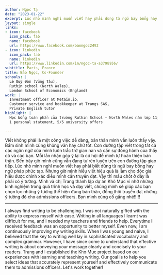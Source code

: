 ```yaml
---
author: Ngọc Tạ
date: "2023-01-22"
excerpt: Lúc nhỏ mình nghĩ muốn viết hay phải dùng từ ngữ bay bổng hay ngữ pháp phức tạp. Nhưng giờ mình hiểu người viết hiệu quả là người làm cho độc giả hiểu được những ý tưởng mình muốn truyền đạt.
layout: single
links:
- icon: facebook
  icon_pack: fab
  name: facebook
  url: https://www.facebook.com/baongoc2492
- icon: linkedin
  icon_pack: fab
  name: linkedin
  url: https://www.linkedin.com/in/ngoc-ta-a3798956/
subtitle: Paris, France
title: Bảo Ngọc, Co-Founder
schools: |
  Lê Quý Đôn (Vũng Tàu),
  Ruthin school (North Wales),
  London School of Economics (England) 
work: |
  Investment officer at Metain.io,
  Customer service and bookkeeper at Trangs SAS,
  Private English tutor
highlight: |
  Học bổng toàn phần của trường Ruthin School — North Wales năm lớp 11;
  1 personal statement, 5/5 university offers

---
```


  Viết không phải là một công việc dễ dàng, bản thân mình vẫn luôn thấy vậy. Bẩm sinh mình cũng không văn hay chữ tốt. Con đường tập viết trong tất cả các ngôn ngữ của mình luôn trắc trở gian nan và cần sự đồng hành của thầy cô và các bạn. Mỗi lần nhận góp ý lại là cơ hội để mình tự hoàn thiện bản thân.
  Đến bây giờ mình cũng vẫn đang tự rèn luyện trên con đường tập giao tiếp. Lúc nhỏ mình nghĩ muốn viết hay phải biết dùng từ ngữ bay bổng hay ngữ pháp phức tạp. Nhưng giờ mình hiểu viết hiệu quả là làm cho độc giả hiểu được chính xác điều mình cần truyền đạt. Vậy thì mấu chốt ở đây là phải có ý tưởng.
  Mình và chị Trang thành lập dự án Khô Mực vì nhờ những kinh nghiệm trong quá trình học và dạy viết, chúng mình sẽ giúp các bạn chọn lọc những ý tưởng thể hiện đúng bản thân, đồng thời truyền đạt những ý tưởng đó cho admissions officers. Bọn mình cùng cố gắng nhé!!!!!

---

I always find writing to be challenging. I was not naturally gifted with the ability to express myself with ease. Writing in all languages I learnt was difficult for me, and I needed my teachers and friends to help. Everytime I received feedback was an opportunity to better myself.
Even now, I am continuously improving my writing skills. When I was young and naive, I believed that the key to writing well lay in sophisticated vocabulary and complex grammar. However, I have since come to understand that effective writing is about conveying your message clearly and concisely to your readers.
Trang and I established the Kho Muc project based on our experiences with learning and teaching writing. Our goal is to help you select ideas that accurately represent yourself and effectively communicate them to admissions officers. Let's work together!
